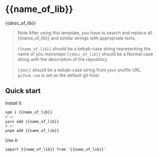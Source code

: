 # {{name_of_lib}}

{{desc_of_lib}}


> Note After using this template, you have to search and replace all {{name_of_lib}} and similar strings with appropriate texts.<br/><br/>
`{{name_of_lib}}` should be a kebab-case string representing the name of you monorepo
`{{desc_of_lib}}` should be a Normal case string with the description of the repository.<br/><br/>
`{{me}}` should be a kebab-case string from your profile URL.
`github.com` is set as the default git-host.

## Quick start

Install it:

```bash
npm i {{name_of_lib}}
# or
yarn add {{name_of_lib}}
# or
pnpm add {{name_of_lib}}
```

Use it:

```tsx
import {{name_of_lib}} from '{{name_of_lib}}'
```